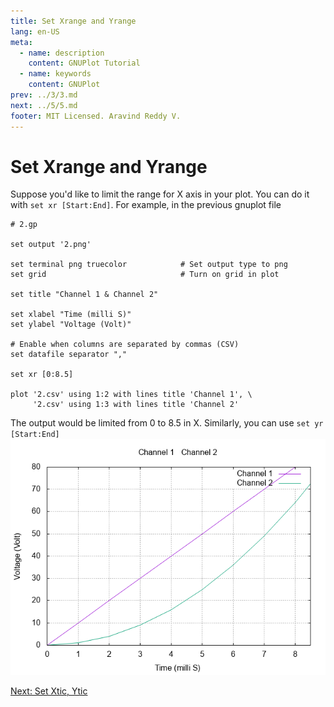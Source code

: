 ```yaml
---
title: Set Xrange and Yrange
lang: en-US
meta:
  - name: description
    content: GNUPlot Tutorial
  - name: keywords
    content: GNUPlot
prev: ../3/3.md
next: ../5/5.md
footer: MIT Licensed. Aravind Reddy V.
---
```



# Set Xrange and Yrange

Suppose you'd like to limit the range for X axis in your plot. You can do it with `set xr [Start:End]`. For example, in the previous gnuplot file
```{16}
# 2.gp

set output '2.png'

set terminal png truecolor            # Set output type to png
set grid                              # Turn on grid in plot

set title "Channel 1 & Channel 2"

set xlabel "Time (milli S)"
set ylabel "Voltage (Volt)"

# Enable when columns are separated by commas (CSV)
set datafile separator ","

set xr [0:8.5]

plot '2.csv' using 1:2 with lines title 'Channel 1', \
     '2.csv' using 1:3 with lines title 'Channel 2'
```
The output would be limited from 0 to 8.5 in X. Similarly, you can use `set yr [Start:End]`
![4.1.png](./4.1.png)

[Next: Set Xtic, Ytic](../5/5.md)